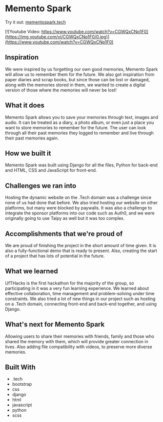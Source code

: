 <h1>Memento Spark</h1>

Try it out: [mementospark.tech](url)

[![Youtube Video: https://www.youtube.com/watch?v=CGWQxCNp1F0](https://img.youtube.com/vi/CGWQxCNp1F0/0.jpg)](https://www.youtube.com/watch?v=CGWQxCNp1F0)

<h2>Inspiration</h2>
We were inspired by us forgetting our own good memories, Memento Spark will allow us to remember them for the future. We also got inspiration from paper diaries and scrap books, but since those can be lost or damaged, along with the memories stored in them, we wanted to create a digital version of those where the memories will never be lost!

<h2>What it does</h2>
Memento Spark allows you to save your memories through text, images and audio. It can be treated as a diary, a photo album, or even just a place you want to store memories to remember for the future. The user can look through all their past memories they logged to remember and live through their past memories again.

<h2>How we built it</h2>
Memento Spark was built using Django for all the files, Python for back-end and HTML, CSS and JavaScript for front-end.

<h2>Challenges we ran into</h2>
Hosting the dynamic website on the .Tech domain was a challenge since none of us had done that before. We also tried hosting our website on other platforms, but many were blocked by paywalls. It was also a challenge to integrate the sponsor platforms into our code such as Auth0, and we were originally going to use Taipy as well but it was too complex.

<h2>Accomplishments that we're proud of</h2>
We are proud of finishing the project in the short amount of time given. It is also a fully-functional demo that is ready to present. Also, creating the start of a project that has lots of potential in the future.

<h2>What we learned</h2>
UfTHacks is the first hackathon for the majority of the group, so participating in it was a very fun learning experience. We learned about effective collaboration, time management and problem-solving under time constraints. We also tried a lot of new things in our project such as hosting on a .Tech domain, connecting front-end and back-end together, and using Django.

<h2>What's next for Memento Spark</h2>
Allowing users to share their memories with friends, family and those who shared the memory with them, which will provide greater connection in lives. Also adding file compatibility with videos, to preserve more diverse memories.

<h2>Built With</h2>

- .tech
- bootstrap
- css
- django
- html
- javascript
- python
- scss
